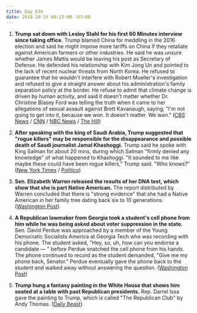 ```yaml
---
title: Day 634
date: 2018-10-15 06:23:00 -07:00
---
```


1. **Trump sat down with Lesley Stahl for his first 60 Minutes interview since taking office.** Trump blamed China for meddling in the 2016 election and said he might impose more tariffs on China if they retaliate against American farmers or other industries. He said he was unsure whether James Mattis would be leaving his post as Secretary of Defense. He defended his relationship with Kim Jong Un and pointed to the lack of recent nuclear threats from North Korea. He refused to guarantee that he wouldn't interfere with Robert Mueller's investigation and refused to give a straight answer about his administration's family separation policy at the border. He refuse to admit that climate change is driven by human activity, and said it doesn't matter whether Dr. Christine Blasey Ford was telling the truth when it came to her allegations of sexual assault against Brett Kavanaugh, saying, "I'm not going to get into it, because we won. It doesn't matter. We won." ([CBS News](https://www.cbsnews.com/news/donald-trump-interview-60-minutes-full-transcript-lesley-stahl-jamal-khashoggi-james-mattis-brett-kavanaugh-vladimir-putin-2018-10-14/) / [CNN](https://www.cnn.com/2018/10/14/politics/trump-60-minutes-interview/index.html) / [NBC News](https://www.nbcnews.com/politics/donald-trump/trump-defends-mockery-christine-blasey-ford-says-it-got-kavanaugh-n919986) / [The Hill](https://thehill.com/homenews/administration/411380-trump-defends-love-for-kim-jong-un-i-have-a-good-chemistry-with-him))

2. **After speaking with the king of Saudi Arabia, Trump suggested that "rogue killers" may be responsible for the disappearance and possible death of Saudi journalist Jamal Khashoggi.** Trump said he spoke with King Salman for about 20 mins, during which Salman "firmly denied any knowledge" of what happened to Khashoggi. "It sounded to me like maybe these could have been rogue killers," Trump said. "Who knows?” ([New York Times](https://www.nytimes.com/2018/10/15/us/politics/trump-saudi-king-journalist-khashoggi.html?smid=tw-nytimes&smtyp=cur) / [Politico](https://www.politico.com/story/2018/10/15/pompeo-meets-saudi-king-900193))

3. **Sen. Elizabeth Warren released the results of her DNA test, which show that she is part Native American.** The report distributed by Warren concluded that there is "strong evidence" that she had a Native American in her family tree dating back six to 10 generations. ([Washington Post](https://www.washingtonpost.com/politics/warren-releases-dna-test-suggesting-distant-native-american-ancestor/2018/10/15/187ce196-d060-11e8-8c22-fa2ef74bd6d6_story.html?utm_term=.62c3198d40d1))

4. **A Republican lawmaker from Georgia took a student's cell phone from him while he was being asked about voter suppression in the state.** Sen. David Perdue was approached by a member of the Young Democratic Socialists America at Georgia Tech who was recording with his phone. The student asked, "Hey, so, uh, how can you endorse a candidate — " before Perdue snatched the cell phone from his hands. The phone continued to record as the student demanded, "Give me my phone back, Senator." Perdue eventually gave the phone back to the student and walked away without answering the question. ([Washington Post](https://www.washingtonpost.com/politics/2018/10/14/senator-snatched-students-phone-while-being-asked-about-georgia-voter-registration-uproar/?utm_term=.3e56084d2771))

5. **Trump hung a fantasy painting in the White House that shows him seated at a table with past Republican presidents.** Rep. Darrel Issa gave the painting to Trump, which is called "The Republican Club" by Andy Thomas. ([Daily Beast](https://www.thedailybeast.com/trump-hangs-tacky-fantasy-painting-of-himself-with-gop-presidents-in-white-house))